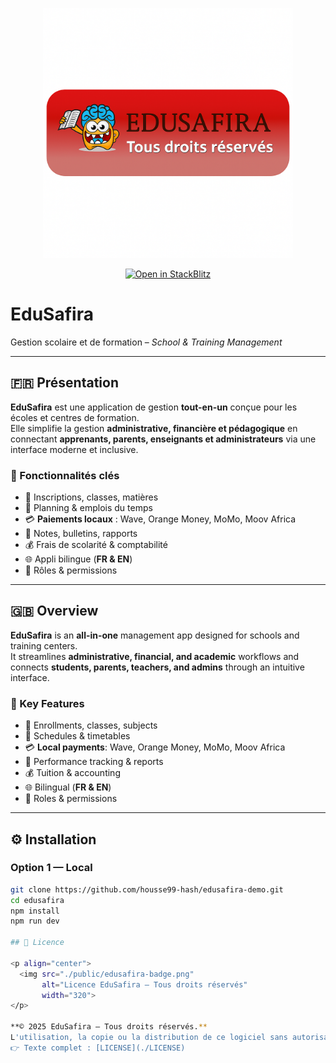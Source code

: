 <p align="center">
  <img src="EDUSAFIRA_README_PACK_2025/public/edusafira-badge.png" alt="EduSafira Badge" width="400"/>
</p>

<p align="center">
  <a href="https://stackblitz.com/github/housse99-hash/edusafira-demo">
    <img src="https://developer.stackblitz.com/img/open_in_stackblitz.svg" alt="Open in StackBlitz"/>
  </a>
</p>

# EduSafira

Gestion scolaire et de formation – *School & Training Management*

---

## 🇫🇷 Présentation  

**EduSafira** est une application de gestion **tout-en-un** conçue pour les écoles et centres de formation.  
Elle simplifie la gestion **administrative, financière et pédagogique** en connectant **apprenants, parents, enseignants et administrateurs** via une interface moderne et inclusive.  

### 🚀 Fonctionnalités clés  
- 🏫 Inscriptions, classes, matières  
- 📅 Planning & emplois du temps  
- 💳 **Paiements locaux** : Wave, Orange Money, MoMo, Moov Africa  
- 📝 Notes, bulletins, rapports  
- 💰 Frais de scolarité & comptabilité  
- 🌐 Appli bilingue (**FR & EN**)  
- 🔐 Rôles & permissions  

---

## 🇬🇧 Overview  

**EduSafira** is an **all-in-one** management app designed for schools and training centers.  
It streamlines **administrative, financial, and academic** workflows and connects **students, parents, teachers, and admins** through an intuitive interface.  

### 🚀 Key Features  
- 🏫 Enrollments, classes, subjects  
- 📅 Schedules & timetables  
- 💳 **Local payments**: Wave, Orange Money, MoMo, Moov Africa  
- 📝 Performance tracking & reports  
- 💰 Tuition & accounting  
- 🌐 Bilingual (**FR & EN**)  
- 🔐 Roles & permissions  

---

## ⚙️ Installation  

### Option 1 — Local  

```bash
git clone https://github.com/housse99-hash/edusafira-demo.git
cd edusafira
npm install
npm run dev

## 📜 Licence

<p align="center">
  <img src="./public/edusafira-badge.png"
       alt="Licence EduSafira – Tous droits réservés"
       width="320">
</p>

**© 2025 EduSafira — Tous droits réservés.**  
L'utilisation, la copie ou la distribution de ce logiciel sans autorisation écrite préalable sont strictement interdites.  
👉 Texte complet : [LICENSE](./LICENSE)
